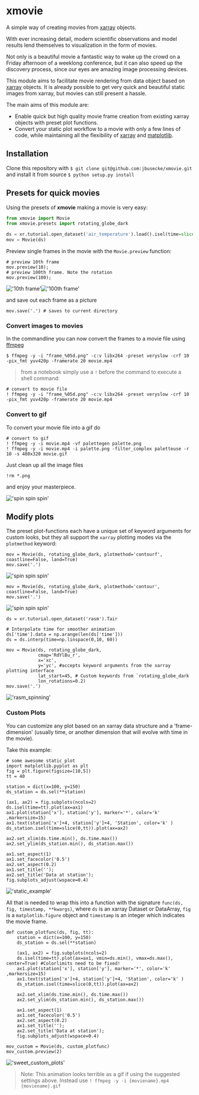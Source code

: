 # xmovie
A simple way of creating movies from [xarray](https://github.com/pydata/xarray) objects.

With ever increasing detail, modern scientific observations and model results
lend themselves to visualization in the form of movies.

Not only is a beautiful movie a fantastic way to wake up the crowd on a Friday
afternoon of a weeklong conference, but it can also speed up the discovery
process, since our eyes are amazing image processing devices.

This module aims to facilitate movie rendering from data object based on
[xarray](https://github.com/pydata/xarray) objects. It is already possible to
get very quick and beautiful static images from xarray, but movies can still
present a hassle.

The main aims of this module are:

- Enable quick but high quality movie frame creation from existing xarray
objects with preset plot functions.
- Convert your static plot workflow to a movie with only a few lines of code, while maintaining all the flexibility of [xarray](https://github.com/pydata/xarray) and [matplotlib](https://matplotlib.org/).


<!-- - Use [dask](https://github.com/dask/dask) for computationally efficient
frame rendering.
- WIP: Use [ffmpeg](https://www.ffmpeg.org/) to enable movie rendering from dataset
to finished movie file in jupyter notebooks (my preferred workflow). -->

## Installation
Clone this repository with `$ git clone git@github.com:jbusecke/xmovie.git` and
install it from source `$ python setup.py install`

## Presets for quick movies
Using the presets of __xmovie__ making a movie is very easy:

```python
from xmovie import Movie
from xmovie.presets import rotating_globe_dark

ds = xr.tutorial.open_dataset('air_temperature').load().isel(time=slice(0,150))
mov = Movie(ds)
```

Preview single frames in the movie with the `Movie.preview` function:
```
# preview 10th frame
mov.preview(10);
# preview 100th frame. Note the rotation
mov.preview(100);
```
!['10th frame'](docs/pics/preview1.png)!['100th frame'](docs/pics/preview2.png)

and save out each frame as a picture
```
mov.save('.') # saves to current directory
```

### Convert images to movies
In the commandline you can now convert the frames to a movie file using [ffmpeg]()

```
$ ffmpeg -y -i "frame_%05d.png" -c:v libx264 -preset veryslow -crf 10 -pix_fmt yuv420p -framerate 20 movie.mp4
```
> from a notebook simply use a `!` before the command to execute a shell command:
```
# convert to movie file
! ffmpeg -y -i "frame_%05d.png" -c:v libx264 -preset veryslow -crf 10 -pix_fmt yuv420p -framerate 20 movie.mp4
```

### Convert to gif
To convert your movie file into a gif do
```
# convert to gif
! ffmpeg -y -i movie.mp4 -vf palettegen palette.png
! ffmpeg -y -i movie.mp4 -i palette.png -filter_complex paletteuse -r 10 -s 480x320 movie.gif
```

Just clean up all the image files
```
!rm *.png
```
and enjoy your masterpiece.

!['spin spin spin'](docs/gifs/movie.gif)

## Modify plots
The preset plot-functions each have a unique set of keyword arguments for custom looks, but they all support the `xarray` plotting modes via the `plotmethod` keyword:
```
mov = Movie(ds, rotating_globe_dark, plotmethod='contourf', coastline=False, land=True)
mov.save('.')
```
!['spin spin spin'](docs/gifs/movie_contf.gif)

```
mov = Movie(ds, rotating_globe_dark, plotmethod='contour', coastline=False, land=True)
mov.save('.')
```
!['spin spin spin'](docs/gifs/movie_cont.gif)

```
ds = xr.tutorial.open_dataset('rasm').Tair

# Interpolate time for smoother animation
ds['time'].data = np.arange(len(ds['time']))
ds = ds.interp(time=np.linspace(0,10, 60))

mov = Movie(ds, rotating_globe_dark,
            cmap='RdYlBu_r',
            x='xc',
            y='yc', #accepts keyword arguments from the xarray plotting interface
            lat_start=45, # Custom keywords from `rotating_globe_dark
            lon_rotations=0.2)
mov.save('.')
```

!['rasm_spinning'](docs/gifs/movie_rasm.gif)



### Custom Plots
You can customize any plot based on an xarray data structure and a 'frame-dimension' (usually time, or another dimension that will evolve with time in the movie).

Take this example:

```
# some awesome static plot
import matplotlib.pyplot as plt
fig = plt.figure(figsize=[10,5])
tt = 40

station = dict(x=100, y=150)
ds_station = ds.sel(**station)

(ax1, ax2) = fig.subplots(ncols=2)
ds.isel(time=tt).plot(ax=ax1)
ax1.plot(station['x'], station['y'], marker='*', color='k' ,markersize=15)
ax1.text(station['x']+4, station['y']+4, 'Station', color='k' )
ds_station.isel(time=slice(0,tt)).plot(ax=ax2)

ax2.set_xlim(ds.time.min(), ds.time.max())
ax2.set_ylim(ds_station.min(), ds_station.max())

ax1.set_aspect(1)
ax1.set_facecolor('0.5')
ax2.set_aspect(0.2)
ax1.set_title('');
ax2.set_title('Data at station');
fig.subplots_adjust(wspace=0.4)
```

!['static_example'](docs/pics/static.png)

All that is needed to wrap this into a function with the signature `func(ds, fig, timestamp, **kwargs)`, where `ds` is an xarray Dataset or DataArray, `fig` is a `matplotlib.figure` object and `timestamp` is an integer which indicates the movie frame.

```
def custom_plotfunc(ds, fig, tt):
    station = dict(x=100, y=150)
    ds_station = ds.sel(**station)

    (ax1, ax2) = fig.subplots(ncols=2)
    ds.isel(time=tt).plot(ax=ax1, vmin=ds.min(), vmax=ds.max(), center=True) #Colorlimits need to be fixed!
    ax1.plot(station['x'], station['y'], marker='*', color='k' ,markersize=15)
    ax1.text(station['x']+4, station['y']+4, 'Station', color='k' )
    ds_station.isel(time=slice(0,tt)).plot(ax=ax2)

    ax2.set_xlim(ds.time.min(), ds.time.max())
    ax2.set_ylim(ds_station.min(), ds_station.max())

    ax1.set_aspect(1)
    ax1.set_facecolor('0.5')
    ax2.set_aspect(0.2)
    ax1.set_title('');
    ax2.set_title('Data at station');
    fig.subplots_adjust(wspace=0.4)

mov_custom = Movie(ds, custom_plotfunc)
mov_custom.preview(2)
```
!['sweet_custom_plots'](docs/gifs/movie_custom.gif)

> Note: This animation looks terrible as a gif if using the suggested settings
> above. Instead use `! ffmpeg -y -i {moviename}.mp4 {moviename}.gif`

